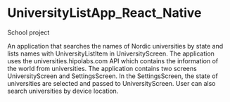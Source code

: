 # UniversityListApp_React_Native
School project

An application that searches the names of Nordic universities by state and lists names with UniversityListItem in UniversityScreen. The application uses the universities.hipolabs.com API which contains the information of the world from universities. The application contains two screens UniversityScreen and SettingsScreen. In the SettingsScreen, the state of universities are selected and passed to UniversityScreen. User can also search universities by device location.
